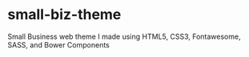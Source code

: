 # small-biz-theme

Small Business web theme I made using HTML5, CSS3, Fontawesome, SASS, and Bower Components
